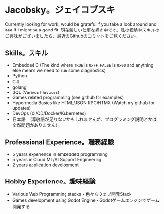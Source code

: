 # Jacobsky。ジェイコブスキ

Currently looking for work, would be grateful if you take a look around and see if I might be a good fit.
現在新しい仕事を探す中です。私の経験やスキルのご興味がございましたら、最近のGithubのコミットをご覧ください。

## Skills。スキル
- Embedded C (The kind where `TRUE` is `0xFF`, `FALSE` is `0x00` and anything else means we need to run some diagnostics)
- Python
- C＃
- golang
- SQL (Various Flavours)
- Games related programming (see github for examples)
- Hypermedia Basics like HTML/JSON RPC/HTMX (Watch my github for updates)
- DevOps (CI/CD/Docker/Kubernetes)
- 日本語　（尊敬語が足りないかもしれませんが、プログラミング説明とかは全然問題がありません）。

## Professional Experience。職務経験
- 5 years experience in embedded programming
- 5 years in Cloud ML/AI Support Engineering
- 2 years application development

## Hobby Experience。趣味経験
- Various Web Programming stacks・色々なウェブ開発Stack
- Games development using Godot Engine・Godotゲームエンジンでゲーム開発する

<!--
**jacobsky/jacobsky** is a ✨ _special_ ✨ repository because its `README.md` (this file) appears on your GitHub profile.

Here are some ideas to get you started:

- 🔭 I’m currently working on ...
- 🌱 I’m currently learning ...
- 👯 I’m looking to collaborate on ...
- 🤔 I’m looking for help with ...
- 💬 Ask me about ...
- 📫 How to reach me: ...
- 😄 Pronouns: ...
- ⚡ Fun fact: ...
-->
